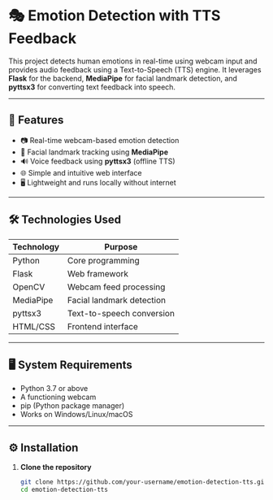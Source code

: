 # 🎭 Emotion Detection with TTS Feedback

This project detects human emotions in real-time using webcam input and provides audio feedback using a Text-to-Speech (TTS) engine. It leverages **Flask** for the backend, **MediaPipe** for facial landmark detection, and **pyttsx3** for converting text feedback into speech.

---

## 📌 Features

- 📷 Real-time webcam-based emotion detection
- 🧠 Facial landmark tracking using **MediaPipe**
- 🔊 Voice feedback using **pyttsx3** (offline TTS)
- 🌐 Simple and intuitive web interface
- 🖥️ Lightweight and runs locally without internet

---

## 🛠️ Technologies Used

| Technology | Purpose |
|------------|---------|
| Python     | Core programming |
| Flask      | Web framework |
| OpenCV     | Webcam feed processing |
| MediaPipe  | Facial landmark detection |
| pyttsx3    | Text-to-speech conversion |
| HTML/CSS   | Frontend interface |

---

## 🖥️ System Requirements

- Python 3.7 or above
- A functioning webcam
- pip (Python package manager)
- Works on Windows/Linux/macOS

---

## ⚙️ Installation

1. **Clone the repository**
   ```bash
   git clone https://github.com/your-username/emotion-detection-tts.git
   cd emotion-detection-tts
